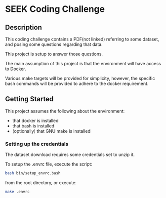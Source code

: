 # SEEK Coding Challenge

## Description

This coding challenge contains a PDF(not linked) referring to some 
dataset, and posing some questions regarding that data.

This project is setup to answer those questions.

The main assumption of this project is that the environment will
have access to Docker.

Various make targets will be provided for simplicity, however,
the specific bash commands will be provided to adhere to the docker requirement.

## Getting Started

This project assumes the following about the environment:
- that docker is installed
- that bash is installed
- (optionally) that GNU make is installed

### Setting up the credentials

The dataset download requires some credentials set 
to unzip it.

To setup the .envrc file, execute the script:
```bash
bash bin/setup_envrc.bash
```
from the root directory, or execute:
```bash
make .envrc
```
